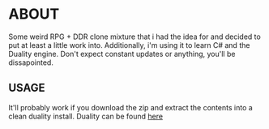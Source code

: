 # ABOUT
Some weird RPG + DDR clone mixture that i had the idea for and decided to put at least a little work into.
Additionally, i'm using it to learn C# and the Duality engine. Don't expect constant updates or anything, you'll be dissapointed.

## USAGE
It'll probably work if you download the zip and extract the contents into a clean duality install. Duality can be found [here](https://duality.adamslair.net/)
